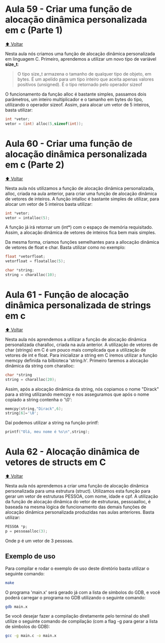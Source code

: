 # Aula 59 - Criar uma função de alocação dinâmica personalizada em c (Parte 1)

[:arrow_up: Voltar](https://github.com/Geofisicando/C-orientado-a-testes#%C3%ADndice)

Nesta aula nós criamos uma função de alocação dinâmica personalizada em linguagem C. Primeiro, aprendemos a utilizar um novo tipo de variável
**size_t**:

> O tipo size_t armazena o tamanho de qualquer tipo de objeto, em bytes. É um apelido para um tipo inteiro que aceita apenas valores positivos (unsigned). É o tipo retornado pelo operador sizeof

O funcionamento da função alloc é bastante simples, passamos dois parâmetros, um inteiro multiplicador e o tamanho em bytes do tipo, utilizando o operador
sizeof. Assim, para alocar um vetor de 5 inteiros, basta utilizar:

```c
int *vetor;
vetor = (int) alloc(5,sizeof(int));
```

# Aula 60 - Criar uma função de alocação dinâmica personalizada em c (Parte 2)

[:arrow_up: Voltar](https://github.com/Geofisicando/C-orientado-a-testes#%C3%ADndice)

Nesta aula nós utilizamos a função de alocação dinâmica personalizada, alloc, criada na aula anterior, para criar uma função de alocação dinâmica de
vetores de inteiros. A função intalloc é bastante simples de utilizar, para alocar um vetor de 5 inteiros basta utilizar:

```c
int *vetor;
vetor = intalloc(5);
```

A função já irá retornar um (int*) com o espaço de memória requisitado. Assim, a alocação dinâmica de vetores de inteiros fica bem mais simples.

Da mesma forma, criamos funções semelhantes para a allocação dinâmica de vetores de float e char. Basta utilizar como no exemplo:

```c
float *vetorfloat;
vetorfloat = floatalloc(5);

char *string;
string = charalloc(10);
```

# Aula 61 - Função de alocação dinâmica personalizada de strings em c

[:arrow_up: Voltar](https://github.com/Geofisicando/C-orientado-a-testes#%C3%ADndice)

Nesta aula nós aprendemos a utilizar a função de alocação dinâmica personalizada charalloc, criada na aula anterior. A utilização de vetores de char (strings)
em C é um pouco mais complicada que a utilização de vetores de int e float. Para inicializar a string em C iremos utilizar a função memcpy definida na
bilbioteca 'string.h'. Primeiro faremos a alocação dinâmica da string com charalloc:

```c
char *string
string = charalloc(20);
```

Assim, após a alocação dinâmica da string, nós copiamos o nome "Dirack" para a string utilizando memcpy e nos asseguramos que após o nome
copiado a string contenha o '\0':

```c
memcpy(string,"Dirack",6);
string[6]='\0';
```

Daí podemos utilizar a string na função printf:

```c
printf("Olá, meu nome é %s\n",string);
```

# Aula 62 - Alocação dinâmica de vetores de structs em C

[:arrow_up: Voltar](https://github.com/Geofisicando/C-orientado-a-testes#%C3%ADndice)

Nesta aula nós aprendemos a criar uma função de alocação dinâmica personalizada para uma estrutura (struct). Utilizamos esta função para gerar
um vetor de estruturas PESSOA, com nome, idade e cpf. A utilização da função de alocaçáo dinâmica do vetor de estruturas, pessoaalloc, é baseada
na mesma lógica de funcionamento das demais funções de alocação dinâmica personalizada produzidas nas aulas anteriores. Basta utilizar:

```c
PESSOA *p;
p = pessoaalloc(3);
```

Onde p é um vetor de 3 pessoas.

## Exemplo de uso

Para compilar e rodar o exemplo de uso deste diretório basta utilizar o seguinte comando:

```sh
make
```

O programa 'main.x' será gerado já com a lista de símbolos do GDB, e você poderá carregar o programa no GDB utilizando o seguinte comando:

```sh
gdb main.x
```

Se você desejar fazer a compilação diretamente pelo terminal do shell utilize o seguinte comando de compilação
(com a flag -g para gerar a lista de símbolos do GDB):

```sh
gcc -g main.c -o main.x
```
